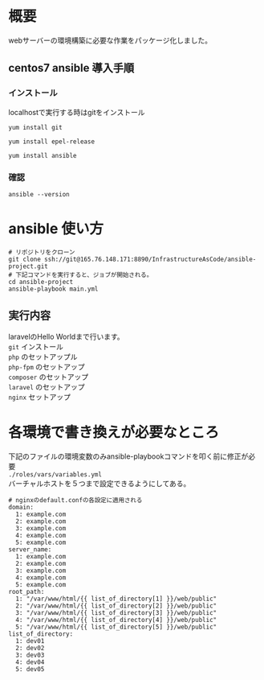 # 概要
webサーバーの環境構築に必要な作業をパッケージ化しました。

## centos7 ansible 導入手順
### インストール
localhostで実行する時はgitをインストール

`yum install git`

`yum install epel-release`

`yum install ansible`

### 確認
`ansible --version`

# ansible 使い方

```
# リポジトリをクローン
git clone ssh://git@165.76.148.171:8890/InfrastructureAsCode/ansible-project.git
# 下記コマンドを実行すると、ジョブが開始される。
cd ansible-project
ansible-playbook main.yml
```
## 実行内容
laravelのHello Worldまで行います。<br>
`git` インストール<br>
`php` のセットアップル<br>
`php-fpm` のセットアップ<br>
`composer` のセットアップ<br>
`laravel` のセットアップ<br>
`nginx` セットアップ<br>

# 各環境で書き換えが必要なところ
下記のファイルの環境変数のみansible-playbookコマンドを叩く前に修正が必要<br>
`./roles/vars/variables.yml`<br>
バーチャルホストを５つまで設定できるようにしてある。

```
# nginxのdefault.confの各設定に適用される
domain: 
  1: example.com
  2: example.com
  3: example.com
  4: example.com
  5: example.com
server_name: 
  1: example.com
  2: example.com
  3: example.com
  4: example.com
  5: example.com
root_path: 
  1: "/var/www/html/{{ list_of_directory[1] }}/web/public"
  2: "/var/www/html/{{ list_of_directory[2] }}/web/public"
  3: "/var/www/html/{{ list_of_directory[3] }}/web/public"
  4: "/var/www/html/{{ list_of_directory[4] }}/web/public"
  5: "/var/www/html/{{ list_of_directory[5] }}/web/public"
list_of_directory: 
  1: dev01
  2: dev02
  3: dev03
  4: dev04
  5: dev05
```